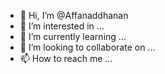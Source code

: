- 👋 Hi, I’m @Affanaddhanan
- 👀 I’m interested in ...
- 🌱 I’m currently learning ...
- 💞️ I’m looking to collaborate on ...
- 📫 How to reach me ...

<!---
Affanaddhanan/Affanaddhanan is a ✨ special ✨ repository because its `README.md` (this file) appears on your GitHub profile.
You can click the Preview link to take a look at your changes.
--->
